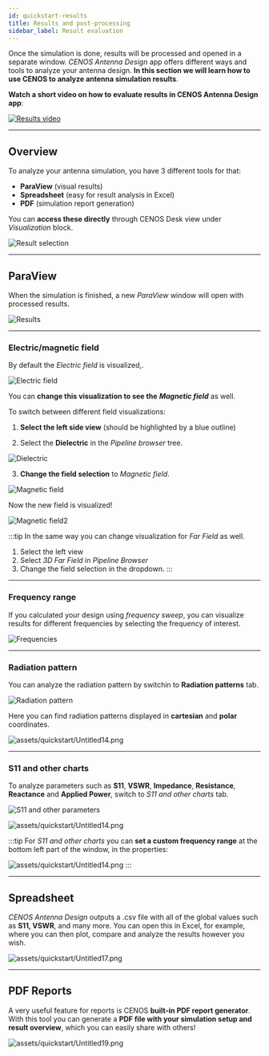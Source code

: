 ```yaml
---
id: quickstart-results
title: Results and post-processing
sidebar_label: Result evaluation
---
```


Once the simulation is done, results will be processed and opened in a separate window. *CENOS Antenna Design* app offers different ways and tools to analyze your antenna design. **In this section we will learn how to use CENOS to analyze antenna simulation results**.

**Watch a short video on how to evaluate results in CENOS Antenna Design app**:

<p align="center">

[![Results video](assets/utilities/3.png)](https://www.youtube.com/watch?v=ZVUSHj0AmAI&list=PLtRpbWakrmMf29rhPnm0bxjosBow-nM8q&index=3)

</p>

---

## Overview

To analyze your antenna simulation, you have 3 different tools for that:

- **ParaView** (visual results)
- **Spreadsheet** (easy for result analysis in Excel)
- **PDF** (simulation report generation)

You can **access these directly** through CENOS Desk view under *Visualization* block.

<p align="center">

![Result selection](assets/results/5.png)

</p>

---

## ParaView

When the simulation is finished, a new *ParaView* window will open with processed results.

![Results](assets/results/1.png)

---

### Electric/magnetic field

By default the *Electric field* is visualized,.

<p align="center">

![Electric field](assets/results/10.png)

</p>

You can **change this visualization to see the** ***Magnetic field*** as well.

To switch between different field visualizations:

1. **Select the left side view** (should  be highlighted by a blue outline)

2. Select the **Dielectric** in the *Pipeline browser* tree.

<p align="center">

![Dielectric](assets/results/11.png)

</p>

3. **Change the field selection** to *Magnetic field*.

<p align="center">

![Magnetic field](assets/results/12.png)

</p>

Now the new field is visualized!

<p align="center">

![Magnetic field2](assets/results/13.png)

</p>

:::tip
In the same way you can change visualization for *Far Field* as well.
1. Select the left view
2. Select *3D Far Field* in *Pipeline Browser*
3. Change the field selection in the dropdown.
:::

---

### Frequency range

If you calculated your design using *frequency sweep*, you can visualize results for different frequencies by selecting the frequency of interest.

<p align="center">

![Frequencies](assets/results/2.png)

</p>

---

### Radiation pattern

You can analyze the radiation pattern by switchin to **Radiation patterns** tab.

<p align="center">

![Radiation pattern](assets/results/3.png)

</p>

Here you can find radiation patterns displayed in **cartesian** and **polar** coordinates.

![assets/quickstart/Untitled14.png](assets/results/4.png)

---

### S11 and other charts

To analyze parameters such as **S11**, **VSWR**, **Impedance**, **Resistance**, **Reactance** and **Applied Power**, switch to *S11 and other charts* tab.

<p align="center">

![S11 and other parameters](assets/results/7.png)

</p>

![assets/quickstart/Untitled14.png](assets/results/8.png)

:::tip
For *S11 and other charts* you can **set a custom frequency range** at the bottom left part of the window, in the properties:

![assets/quickstart/Untitled14.png](assets/results/9.png)
:::

---

## Spreadsheet

*CENOS Antenna Design* outputs a .csv file with all of the global values such as **S11, VSWR**, and many more. You can open this in Excel, for example, where you can then plot, compare and analyze the results however you wish.

![assets/quickstart/Untitled17.png](assets/quickstart/Untitled17.png)

---

## PDF Reports

A very useful feature for reports is CENOS **built-in PDF report generator**. With this tool you can generate a **PDF file with your simulation setup and result overview**, which you can easily share with others!

![assets/quickstart/Untitled19.png](assets/quickstart/Untitled19.png)